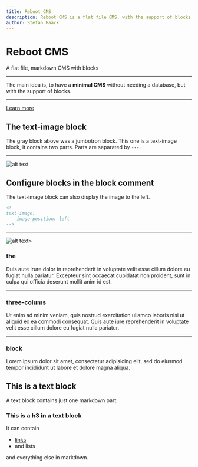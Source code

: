 ```yaml
---
title: Reboot CMS
description: Reboot CMS is a flat file CMS, with the support of blocks.
author: Stefan Haack
---
```


<!-- jumbotron -->

# Reboot CMS

A flat file, markdown CMS with blocks

---
The main idea is, to have a **minimal CMS** without needing a database, but with the support of blocks.

---
[Learn more](/documentation)

<!-- text-image -->

## The text-image block

The gray block above was a jumbotron block. This one is a text-image block, it contains two parts.
Parts are separated by `---`.

---
![alt text](dummy.svg "Title Text")

<!-- 
text-image:
    image-position: left
-->

## Configure blocks in the block comment

The text-image block can also display the image to the left.

```html
<!-- 
text-image:
    image-position: left
-->
```

---
![alt text](dummy.svg "Title Text")>

<!-- three-columns -->

### the

Duis aute irure dolor in reprehenderit in voluptate velit esse cillum dolore eu fugiat nulla pariatur. Excepteur sint
occaecat cupidatat non proident, sunt in culpa qui officia deserunt mollit anim id est.

---
### three-colums

Ut enim ad minim veniam, quis nostrud exercitation ullamco laboris nisi ut aliquid ex ea commodi consequat. Quis aute
iure reprehenderit in voluptate velit esse cillum dolore eu fugiat nulla pariatur.

---
### block

Lorem ipsum dolor sit amet, consectetur adipisicing elit, sed do eiusmod tempor incididunt ut labore et dolore magna
aliqua.

<!-- text -->

## This is a text block

A text block contains just one markdown part.

### This is a h3 in a text block

It can contain

- [links](https://www.chessmail.de)
- and lists

and everything else in markdown.